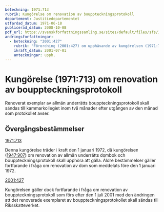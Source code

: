 ```yaml
---
beteckning: 1971:713
rubrik: Kungörelse om renovation av bouppteckningsprotokoll
departement: Justitiedepartementet
utfardad_datum: 1971-06-18
publicerad_datum: 2008-10-08
pdf_url: https://svenskforfattningssamling.se/sites/default/files/sfs/1971-06/SFS1971-713.pdf
andringsforfattningar:
  - beteckning: "2001:427"
    rubrik: "Förordning (2001:427) om upphävande av kungörelsen (1971:713) om renovation av bouppteckningsprotokoll"
    ikraft_datum: 2001-07-01
    anteckningar: upph.
---
```


# Kungörelse (1971:713) om renovation av bouppteckningsprotokoll

Renoverat exemplar av allmän underrätts bouppteckningsprotokoll skall sändas till kammarkollegiet inom två månader efter utgången av den månad som protokollet avser.

## Övergångsbestämmelser

[1971:713](https://selex.se/eli/sfs/1971/713)

Denna kungörelse träder i kraft den 1 januari 1972, då kungörelsen ([1947:907](https://selex.se/eli/sfs/1947/907)) om renovation av allmän underrätts dombok och bouppteckningsprotokoll skall upphöra att gälla. Äldre bestämmelser gäller fortfarande i fråga om renovation av dom som meddelats före den 1 januari 1972.

[2001:427](https://selex.se/eli/sfs/2001/427)

Kungörelsen gäller dock fortfarande i fråga om renovation av bouppteckningsprotokoll som förs efter den 1 juli  2001 med den ändringen att det renoverade exemplaret av bouppteckningsprotokollet skall sändas till Riksskatteverket.